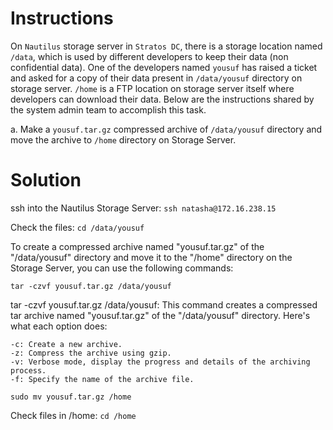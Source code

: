 # Instructions

On `Nautilus` storage server in `Stratos DC`, there is a storage location named `/data`, which is used by different developers to keep their data (non confidential data). One of the developers named `yousuf` has raised a ticket and asked for a copy of their data present in `/data/yousuf` directory on storage server. `/home` is a FTP location on storage server itself where developers can download their data. Below are the instructions shared by the system admin team to accomplish this task.

a. Make a `yousuf.tar.gz` compressed archive of `/data/yousuf` directory and move the archive to `/home` directory on Storage Server.

# Solution

ssh into the Nautilus Storage Server: `ssh natasha@172.16.238.15`

Check the files: `cd /data/yousuf`

To create a compressed archive named "yousuf.tar.gz" of the "/data/yousuf" directory and move it to the "/home" directory on the Storage Server, you can use the following commands: 

`tar -czvf yousuf.tar.gz /data/yousuf`

tar -czvf yousuf.tar.gz /data/yousuf: This command creates a compressed tar archive named "yousuf.tar.gz" of the "/data/yousuf" directory. Here's what each option does:

    -c: Create a new archive.
    -z: Compress the archive using gzip.
    -v: Verbose mode, display the progress and details of the archiving process.
    -f: Specify the name of the archive file.

`sudo mv yousuf.tar.gz /home`

Check files in /home: `cd /home`
